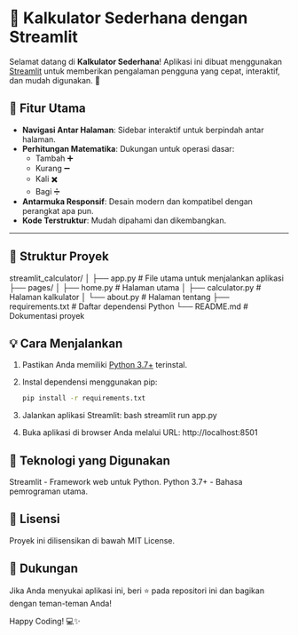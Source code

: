 # 🧮 Kalkulator Sederhana dengan Streamlit

Selamat datang di **Kalkulator Sederhana**! Aplikasi ini dibuat menggunakan [Streamlit](https://streamlit.io/) untuk memberikan pengalaman pengguna yang cepat, interaktif, dan mudah digunakan. 🎉

## 🚀 Fitur Utama

- **Navigasi Antar Halaman**: Sidebar interaktif untuk berpindah antar halaman.
- **Perhitungan Matematika**: Dukungan untuk operasi dasar:
  - Tambah ➕
  - Kurang ➖
  - Kali ✖️
  - Bagi ➗
- **Antarmuka Responsif**: Desain modern dan kompatibel dengan perangkat apa pun.
- **Kode Terstruktur**: Mudah dipahami dan dikembangkan.

---



## 📂 Struktur Proyek

streamlit_calculator/ │
├── app.py # File utama untuk menjalankan aplikasi 
├── pages/ │ ├── home.py # Halaman utama │ 
├── calculator.py # Halaman kalkulator 
│ └── about.py # Halaman tentang
├── requirements.txt # Daftar dependensi Python 
└── README.md # Dokumentasi proyek

## 💡 Cara Menjalankan

1. Pastikan Anda memiliki [Python 3.7+](https://www.python.org/) terinstal.
2. Instal dependensi menggunakan pip:

   ```bash
   pip install -r requirements.txt

   ```

3. Jalankan aplikasi Streamlit:
   bash
   streamlit run app.py
4. Buka aplikasi di browser Anda melalui URL: http://localhost:8501

## 🔧 Teknologi yang Digunakan

Streamlit - Framework web untuk Python.
Python 3.7+ - Bahasa pemrograman utama.

## 📄 Lisensi

Proyek ini dilisensikan di bawah MIT License.

## 🌟 Dukungan

Jika Anda menyukai aplikasi ini, beri ⭐ pada repositori ini dan bagikan dengan teman-teman Anda!

Happy Coding! 💻✨
